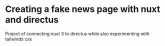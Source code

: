 # Creating a fake news page with nuxt and directus

 Project of connecting nuxt 3 to directus while also experimenting with tailwinds css

